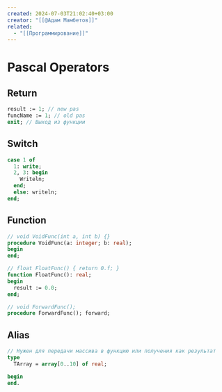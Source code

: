 ```yaml
---
created: 2024-07-03T21:02:40+03:00
creator: "[[@Адам Мамбетов]]"
related:
  - "[[Программирование]]"
---
```


# Pascal Operators
## Return
``` pascal
result := 1; // new pas
funcName := 1; // old pas
exit; // Выход из функции
```

## Switch
``` pascal
case 1 of
  1: write;
  2, 3: begin
    Writeln;
  end;
  else: writeln;
end;
```

## Function
``` pascal
// void VoidFunc(int a, int b) {}
procedure VoidFunc(a: integer; b: real);
begin
end;

// float FloatFunc() { return 0.f; }
function FloatFunc(): real;
begin
  result := 0.0;
end;

// void ForwardFunc();
procedure ForwardFunc(); forward;
```

## Alias
``` pascal
// Нужен для передачи массива в функцию или получения как результат
type
  TArray = array[0..10] of real;

begin
end.
```